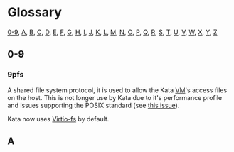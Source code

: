 # Glossary

[0-9](#0-9),
[A](#a), [B](#b), [C](#c), [D](#d), [E](#e), [F](#f), [G](#g),
[H](#h), [I](#i), [J](#j), [K](#k), [L](#l), [M](#m), [N](#n),
[O](#o), [P](#p), [Q](#q), [R](#r), [S](#s), [T](#t), [U](#u),
[V](#v), [W](#w), [X](#x), [Y](#y), [Z](#z)

## 0-9

### 9pfs

A shared file system protocol, it is used to allow the Kata
[VM](#vm)'s access files on the host. This is not longer use by Kata
due to it's performance profile and issues supporting the POSIX
standard (see [this issue](https://github.com/kata-containers/kata-containers/issues/3380#issuecomment-1010861004)).

Kata now uses [Virtio-fs](#virtio-fs) by default.

## A
